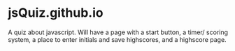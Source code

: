 # jsQuiz.github.io
A quiz about javascript. Will have a page with a start button, a timer/ scoring system, a place to enter initials and save highscores, and a highscore page.
